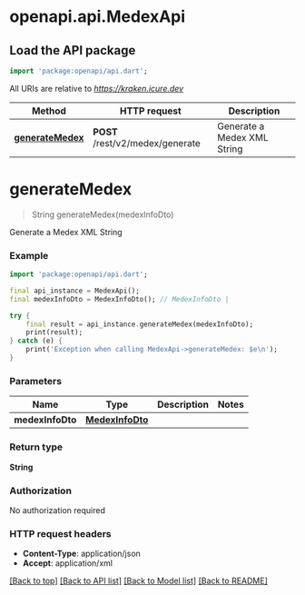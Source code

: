 # openapi.api.MedexApi

## Load the API package
```dart
import 'package:openapi/api.dart';
```

All URIs are relative to *https://kraken.icure.dev*

Method | HTTP request | Description
------------- | ------------- | -------------
[**generateMedex**](MedexApi.md#generatemedex) | **POST** /rest/v2/medex/generate | Generate a Medex XML String


# **generateMedex**
> String generateMedex(medexInfoDto)

Generate a Medex XML String

### Example
```dart
import 'package:openapi/api.dart';

final api_instance = MedexApi();
final medexInfoDto = MedexInfoDto(); // MedexInfoDto | 

try {
    final result = api_instance.generateMedex(medexInfoDto);
    print(result);
} catch (e) {
    print('Exception when calling MedexApi->generateMedex: $e\n');
}
```

### Parameters

Name | Type | Description  | Notes
------------- | ------------- | ------------- | -------------
 **medexInfoDto** | [**MedexInfoDto**](MedexInfoDto.md)|  | 

### Return type

**String**

### Authorization

No authorization required

### HTTP request headers

 - **Content-Type**: application/json
 - **Accept**: application/xml

[[Back to top]](#) [[Back to API list]](../README.md#documentation-for-api-endpoints) [[Back to Model list]](../README.md#documentation-for-models) [[Back to README]](../README.md)

